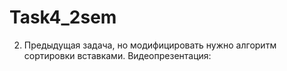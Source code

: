 # Task4_2sem
2. Предыдущая задача, но модифицировать нужно алгоритм сортировки вставками.
 Видеопрезентация: 
